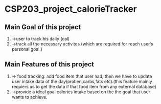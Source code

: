 # CSP203_project_calorieTracker

## Main Goal of this project 
1. ->user to track his daily  (cal)
1. ->track all the necessary activites (which are required for reach user’s personal goal.)

## Main Features of this project
1. -> food tracking: add food item that user had, then we have to update user intake data of the day(protien,carbs,fats etc).(this feature mainly requiers us to get the data if that food item from any external database)  
1. ->provide a ideal goal calories intake based on the the goal that user wants to achieve.


     
